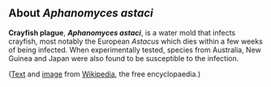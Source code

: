 About *Aphanomyces astaci* 
--------------------------



**Crayfish plague**, ***Aphanomyces astaci***, is a water mold that
infects crayfish, most notably the European *Astacus* which dies within
a few weeks of being infected. When experimentally tested, species from
Australia, New Guinea and Japan were also found to be susceptible to the
infection.

([Text](https://en.wikipedia.org/wiki/Crayfish_plague_) and
[image](https://commons.wikimedia.org/wiki/File:Aphanomyces_astaci_(tr%C3%A9s_probable).jpg)
from [Wikipedia](http://en.wikipedia.org/), the free encyclopaedia.)
